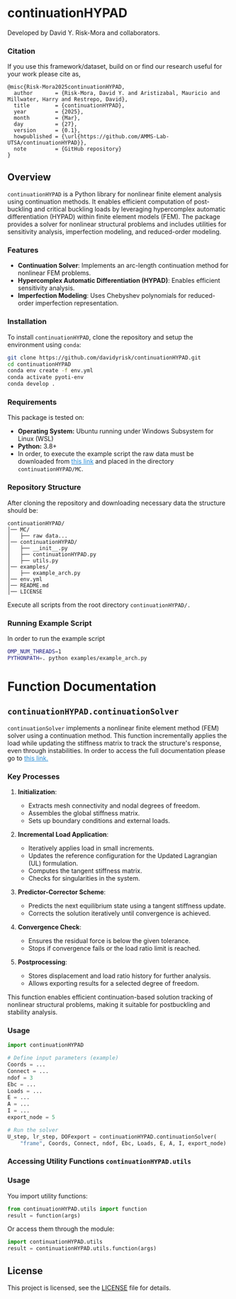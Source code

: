 # continuationHYPAD
Developed by David Y. Risk-Mora and collaborators. 

### Citation
If you use this framework/dataset, build on or find our research useful for your work please cite as, 
```
@misc{Risk-Mora2025continuationHYPAD,
  author       = {Risk‑Mora, David Y. and Aristizabal, Mauricio and Millwater, Harry and Restrepo, David},
  title        = {continuationHYPAD},
  year         = {2025},
  month        = {Mar},
  day          = {27},
  version      = {0.1},
  howpublished = {\url{https://github.com/AMMS-Lab-UTSA/continuationHYPAD}},
  note         = {GitHub repository}
}
```

## Overview
`continuationHYPAD` is a Python library for nonlinear finite element analysis using continuation methods. It enables efficient computation of post-buckling and critical buckling loads by leveraging hypercomplex automatic differentiation (HYPAD) within finite element models (FEM). The package provides a solver for nonlinear structural problems and includes utilities for sensitivity analysis, imperfection modeling, and reduced-order modeling.

### Features
- **Continuation Solver**: Implements an arc-length continuation method for nonlinear FEM problems.
- **Hypercomplex Automatic Differentiation (HYPAD)**: Enables efficient sensitivity analysis.
- **Imperfection Modeling**: Uses Chebyshev polynomials for reduced-order imperfection representation.

### Installation
To install `continuationHYPAD`, clone the repository and setup the environment using `conda`:
```bash
git clone https://github.com/davidyrisk/continuationHYPAD.git
cd continuationHYPAD
conda env create -f env.yml
conda activate pyoti-env
conda develop .
```

### Requirements
This package is tested on:
- **Operating System:** Ubuntu running under Windows Subsystem for Linux (WSL)
- **Python:** 3.8+
- In order, to execute the example script the raw data must be downloaded from <a href="https://utsacloud-my.sharepoint.com/:f:/g/personal/david_risk_my_utsa_edu/EqDZgOpZVaFGpHZTN22UnP8B-fdf26iqqkx8Fnyxak3miA?e=AF6kwG" style="color:#268cd7"> this link</a> and placed in the directory `continuationHYPAD/MC`.



### Repository Structure
After cloning the repository and downloading necessary data the structure should be:
```
continuationHYPAD/
│── MC/
│   ├── raw data...
│── continuationHYPAD/
│   ├── __init__.py
│   ├── continuationHYPAD.py
│   ├── utils.py
│── examples/
│   ├── example_arch.py
│── env.yml
│── README.md
│── LICENSE
```
Execute all scripts from the root directory `continuationHYPAD/.`

### Running Example Script
In order to run the example script
```bash
OMP_NUM_THREADS=1
PYTHONPATH=. python examples/example_arch.py 
```

# Function Documentation
## `continuationHYPAD.continuationSolver`
`continuationSolver` implements a nonlinear finite element method (FEM) solver using a continuation method. This function incrementally applies the load while updating the stiffness matrix to track the structure's response, even through instabilities. In order to access the full documentation please go to <a href="https://.../doi/..." style="color:#268cd7"> this link.</a>

### Key Processes
1. **Initialization**:
   - Extracts mesh connectivity and nodal degrees of freedom.
   - Assembles the global stiffness matrix.
   - Sets up boundary conditions and external loads.

2. **Incremental Load Application**:
   - Iteratively applies load in small increments.
   - Updates the reference configuration for the Updated Lagrangian (UL) formulation.
   - Computes the tangent stiffness matrix.
   - Checks for singularities in the system.

3. **Predictor-Corrector Scheme**:
   - Predicts the next equilibrium state using a tangent stiffness update.
   - Corrects the solution iteratively until convergence is achieved.

4. **Convergence Check**:
   - Ensures the residual force is below the given tolerance.
   - Stops if convergence fails or the load ratio limit is reached.

5. **Postprocessing**:
   - Stores displacement and load ratio history for further analysis.
   - Allows exporting results for a selected degree of freedom.

This function enables efficient continuation-based solution tracking of nonlinear structural problems, making it suitable for postbuckling and stability analysis.

### Usage
```python
import continuationHYPAD

# Define input parameters (example)
Coords = ...
Connect = ...
ndof = 3
Ebc = ...
Loads = ...
E = ...
A = ...
I = ...
export_node = 5

# Run the solver
U_step, lr_step, DOFexport = continuationHYPAD.continuationSolver(
    "frame", Coords, Connect, ndof, Ebc, Loads, E, A, I, export_node)
```

### Accessing Utility Functions `continuationHYPAD.utils`

### Usage
You import utility functions:
```python
from continuationHYPAD.utils import function
result = function(args)
```

Or access them through the module:
```python
import continuationHYPAD.utils
result = continuationHYPAD.utils.function(args)
```

## License
This project is licensed, see the [LICENSE](LICENSE) file for details.
